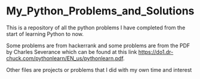 # My_Python_Problems_and_Solutions
This is a repository of all the python problems I have completed from the start of learning Python to now.

Some problems are from hackerrank and some problems are from the PDF by Charles Severance which can be found at this link https://do1.dr-chuck.com/pythonlearn/EN_us/pythonlearn.pdf.

Other files are projects or problems that I did with my own time and interest
